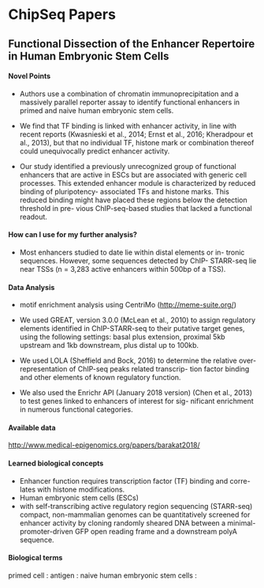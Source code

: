 # ChipSeq Papers

## Functional Dissection of the Enhancer Repertoire in Human Embryonic Stem Cells

#### Novel Points
* Authors use a combination of chromatin immunoprecipitation and a massively parallel reporter assay to identify functional enhancers in primed and naive human embryonic stem cells.

* We find that TF binding is linked with enhancer activity, in line with recent reports (Kwasnieski et al., 2014; Ernst et al., 2016; Kheradpour et al., 2013), but that no individual TF, histone mark or combination thereof could unequivocally predict enhancer activity.

* Our study identified a previously unrecognized group of functional enhancers that are active in ESCs but are associated with generic cell processes. This extended enhancer module is characterized by reduced binding of pluripotency- associated TFs and histone marks. This reduced binding might have placed these regions below the detection threshold in pre- vious ChIP-seq-based studies that lacked a functional readout.
#### How can I use for my further analysis?

* Most enhancers studied to date lie within distal elements or in- tronic sequences. However, some sequences detected by ChIP- STARR-seq lie near TSSs (n = 3,283 active enhancers within 500bp of a TSS).

#### Data Analysis
* motif enrichment analysis using CentriMo (http://meme-suite.org/) 

* We used GREAT, version 3.0.0 (McLean et al., 2010) to assign regulatory elements identified in ChIP-STARR-seq to their putative target genes, using the following settings: basal plus extension, proximal 5kb upstream and 1kb downstream, plus distal up to 100kb.

* We used LOLA (Sheffield and Bock, 2016) to determine the relative over-representation of ChIP-seq peaks related transcrip- tion factor binding and other elements of known regulatory function. 

* We also used the Enrichr API (January 2018 version) (Chen et al., 2013) to test genes linked to enhancers of interest for sig- nificant enrichment in numerous functional categories. 

#### Available data
http://www.medical-epigenomics.org/papers/barakat2018/


#### Learned biological concepts
* Enhancer function requires transcription factor (TF) binding and corre- lates with histone modifications.
* Human embryonic stem cells (ESCs) 
* with self-transcribing active regulatory region sequencing (STARR-seq) compact, non-mammalian genomes can be quantitatively screened for enhancer activity by cloning randomly sheared DNA between a minimal-promoter-driven GFP open reading frame and a downstream polyA sequence.

#### Biological terms
primed cell : 
antigen : 
naive human embryonic stem cells : 


